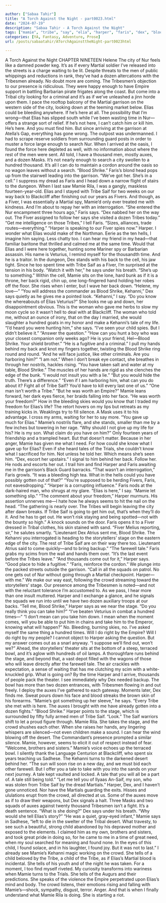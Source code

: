 ```yaml
---

author: ["Sabaa Tahir"]
title: "A Torch Against the Night - part0023.html"
date: "2024-07-19"
description: "Sabaa Tahir - A Torch Against the Night"
tags: ["mamie", "tribe", "say", "elia", "harper", "faris", "dex", "blood", "saif", "fiver", "time", "back", "tell", "would", "tale", "city", "martial", "dozen", "kehanni", "child", "stage", "tribesman", "come", "garrison", "find"]
categories: [YA, Fantasy, Adventure, Prose]
url: /posts/sabaatahir/ATorchAgainsttheNight-part0023html

---
```



A Torch Against the Night
CHAPTER NINETEEN
Helene
The city of Nur feels like a damned powder keg. It’s as if every Martial soldier I’ve released into the streets is a charge waiting to be lit.
Despite threats to the men of public whippings and reductions in rank, they’ve had a dozen altercations with the Tribesmen already. No doubt more are coming.
The Tribesmen’s objection to our presence is ridiculous. They were happy enough to have Empire support in battling Barbarian pirate frigates along the coast. But come into a Tribal city looking for a criminal and it’s as if we’ve unleashed a jinn horde upon them.
I pace the rooftop balcony of the Martial garrison on the western side of the city, looking down at the teeming market below. Elias could be bleeding anywhere.
If he’s here at all.
The possibility that I’m wrong—that Elias has slipped south while I’ve been wasting time in Nur—offers a strange sort of relief. If he’s not here, I can’t catch him or kill him.
He’s here. And you must find him.
But since arriving at the garrison at Atella’s Gap, everything has gone wrong. The outpost was undermanned. I had to scrape reserve soldiers from surrounding guard posts in order to muster a force large enough to search Nur. When I arrived at the oasis, I found the force here depleted as well, with no information about where the rest of the men were sent.
All told, I have a thousand men, mostly auxes, and a dozen Masks. It’s not nearly enough to search a city swollen to a hundred thousand. It’s all I can do to maintain a cordon around the oasis so no wagon leaves without a search.
“Blood Shrike.” Faris’s blond head pops up from the stairwell leading into the garrison. “We’ve got her. She’s in a cell.”
I suppress my dread as Faris and I head down a narrow flight of stairs to the dungeon. When I last saw Mamie Rila, I was a gangly, maskless fourteen-year-old. Elias and I stayed with Tribe Saif for two weeks on our way back to Blackcliff after finishing out our years as Fivers. And though, as a Fiver, I was essentially a Martial spy, Mamie’d only ever treated me with kindness.
And I’m about to repay her with an interrogation.
“She entered the Nur encampment three hours ago,” Faris says. “Dex nabbed her on the way out. The Fiver assigned to follow her says she visited a dozen Tribes today.”
“Get me intelligence on those Tribes,” I tell Faris. “Sizes, alliances, trade routes—everything.”
“Harper is speaking to our Fiver spies now.”
Harper. I wonder what Elias would make of the Northman. Eerie as the ten hells, I imagine him saying. Less chatty too. I can hear my friend in my head—that familiar baritone that thrilled and calmed me at the same time. Would that Elias and I were here together, hunting some Mariner spy or Barbarian assassin.
His name is Veturius, I remind myself for the thousandth time. And he is a traitor.
In the dungeon, Dex stands with his back to the cell, his jaw tight. Since he too spent time with Tribe Saif as a Fiver, I’m surprised at the tension in his body.
“Watch it with her,” he says under his breath. “She’s up to something.”
Within the cell, Mamie sits on the lone, hard bunk as if it is a throne, her back rigid, chin up, one long-fingered hand holding her robes off the floor. She rises when I enter, but I wave her back down.
“Helene, my love—”
“You will address the commander as Blood Shrike, Kehanni,” Dex says quietly as he gives me a pointed look.
“Kehanni,” I say. “Do you know the whereabouts of Elias Veturius?”
She looks me up and down, her disappointment obvious. This is the woman who gave me herbs to slow my moon cycle so it wasn’t hell to deal with at Blackcliff. The woman who told me, without an ounce of irony, that on the day I married, she would slaughter a hundred goats in my honor and make a Kehanni’s tale of my life.
“I’d heard you were hunting him,” she says. “I’ve seen your child spies. But I didn’t believe it.”
“Answer the question.”
“How can you hunt a boy who was your closest companion only weeks ago? He is your friend, Hel—Blood Shrike. Your shield brother.”
“He is a fugitive and a criminal.” I pull my hands behind my back and knot my fingers together, twisting the Blood Shrike ring round and round. “And he will face justice, like other criminals. Are you harboring him?”
“I am not.” When I don’t break eye contact, she breathes in through her nostrils, hackles rising. “You have taken salt and water at my table, Blood Shrike.” The muscles of her hands are rigid as she clenches the edge of the bunk. “I would not insult you with a lie.”
“But you would hide the truth. There’s a difference.”
“Even if I am harboring him, what can you do about it? Fight all of Tribe Saif? You’d have to kill every last one of us.”
“One man isn’t worth a Tribe.”
“But he was worth an Empire?” Mamie leans forward, her dark eyes fierce, her braids falling into her face. “He was worth your freedom?”
How in the bleeding skies would you know that I traded my freedom for Elias’s life?
The retort hovers on my lips but retreats as my training kicks in. Weaklings try to fill silence. A Mask uses it to his advantage. I cross my arms, waiting for her to say more.
“You gave up much for Elias.” Mamie’s nostrils flare, and she stands, smaller than me by a few inches but towering in her rage. “Why should I not give up my life for his? He is my son. What claim do you have on him?”
Only fourteen years of friendship and a trampled heart.
But that doesn’t matter. Because in her anger, Mamie has given me what I need.
For how could she know what I gave up for Elias? Even if she heard tales of the Trials, she couldn’t know what I sacrificed for him.
Not unless he told her.
Which means she’s seen him.
“Dex, escort her upstairs.” I signal to him behind her back. Follow her. He nods and escorts her out.
I trail him and find Harper and Faris awaiting me in the garrison’s Black Guard barracks.
“That wasn’t an interrogation,” Faris growls. “It was a bleeding high tea. What in the hells could you have possibly gotten out of that?”
“You’re supposed to be herding Fivers, Faris, not eavesdropping.”
“Harper is a corrupting influence.” Faris nods at the dark-haired man, who shrugs at my glare.
“Elias is here,” I say. “Mamie let something slip.”
“The comment about your freedom,” Harper murmurs. His assertion unnerves me—I hate how he always seems to hit the nail on the head.
“The gathering is nearly over. The Tribes will begin leaving the city after dawn breaks. If Tribe Saif is going to get him out, that’s when they’ll do it. And he has to get out. He won’t risk staying and being spotted—not with the bounty so high.”
A knock sounds on the door. Faris opens it to a Fiver dressed in Tribal clothes, his skin stained with sand.
“Fiver Melius reporting, sir,” he salutes smartly. “Lieutenant Dex Atrius sent me, Blood Shrike. The Kehanni you interrogated is heading to the storytellers’ stage on the eastern edge of the city. The rest of Tribe Saif are on their way there too. Lieutenant Atrius said to come quickly—and to bring backup.”
“The farewell tale.” Faris grabs my scims from the wall and hands them over. “It’s the last event before the Tribes leave.”
“And thousands come out for it,” Harper says. “Good place to hide a fugitive.”
“Faris, reinforce the cordon.” We plunge into the packed streets outside the garrison. “Call in all the squads on patrol. No one gets out of Nur without going through a Martial checkpoint. Harper—with me.”
We make our way east, following the crowd streaming toward the storytellers’ stage. Our presence among the Tribesmen is noted—and not with the reluctant tolerance I’m accustomed to. As we pass, I hear more than one insult muttered. Harper and I exchange a glance, and he signals the squads we run into until we have two dozen auxiliary troops at our backs.
“Tell me, Blood Shrike,” Harper says as we near the stage. “Do you really think you can take him?”
“I’ve beaten Veturius in combat a hundred times—”
“I don’t mean can you take him down. I mean when the moment comes, will you be able to put him in chains and take him to the Emperor, knowing what will happen?”
No. Bleeding, burning skies, no. I’ve asked myself the same thing a hundred times. Will I do right by the Empire? Will I do right by my people? I cannot object to Harper asking the question. But my answer comes out as a snarl anyway.
“I suppose we’ll find out, won’t we?”
Ahead, the storytellers’ theater sits at the bottom of a steep, terraced bowl, and it’s aglow with hundreds of oil lamps. A thoroughfare runs behind the stage, and beyond that, a vast depot filled with the wagons of those who will leave directly after the farewell tale.
The air crackles with expectation, a sense of waiting that has me clutching my scim with a white-knuckled grip. What is going on?
By the time Harper and I arrive, thousands of people pack the theater. I see immediately why Dex needed backup. The bowl has more than two dozen entrances, with Tribesmen flowing in and out freely. I deploy the auxes I’ve gathered to each gateway. Moments later, Dex finds me. Sweat pours down his face and blood streaks the brown skin of his forearms.
“Mamie’s got something up her sleeve,” he says. “Every Tribe she met with is here. The auxes I brought with me have already gotten into a dozen fights.”
“Blood Shrike.” Harper points to the stage, which is surrounded by fifty fully armed men of Tribe Saif. “Look.”
The Saif warriors shift to let a proud figure through. Mamie Rila. She takes the stage, and the crowd shushes each other. When she raises her hands, any lingering whispers are silenced—not even children make a sound. I can hear the wind blowing off the desert.
The Commandant’s presence prompted a similar silence. Mamie, however, seems to elicit it out of respect instead of fear.
“Welcome, brothers and sisters.” Mamie’s voice echoes up the terraced bowl. I silently thank the Language Centurion at Blackcliff, who spent six years teaching us Sadhese.
The Kehanni turns to the darkened desert behind her. “The sun will soon rise on a new day, and we must bid each other farewell. But I offer you a tale to take with you into the sands on your next journey. A tale kept vaulted and locked. A tale that you will all be a part of. A tale still being told.”
“Let me tell you of Ilyaas An-Saif, my son, who was stolen from Tribe Saif by the dread Martials.”
Harper, Dex, and I haven’t gone unnoticed. Nor have the Martials guarding the exits. Hisses and ululations erupt from the crowd, all directed at us. Some of the auxes move as if to draw their weapons, but Dex signals a halt. Three Masks and two squads of auxes against twenty thousand Tribesmen isn’t a fight. It’s a death sentence.
“What is she doing?” Dex says under his breath. “Why would she tell Elias’s story?”
“He was a quiet, gray-eyed infant,” Mamie says in Sadhese, “left to die in the swelter of the Tribal desert. What travesty, to see such a beautiful, strong child abandoned by his depraved mother and exposed to the elements. I claimed him as my own, brothers and sisters, and took great pride in doing so, for he came to me in a time of great need, when my soul searched for meaning and found none. In the eyes of this child, I found solace, and in his laughter, I found joy. But it was not to last.”
I already see Mamie’s Kehanni magic working on the crowd. She tells of a child beloved by the Tribe, a child of the Tribe, as if Elias’s Martial blood is incidental. She tells of his youth and of the night he was taken.
For a moment, I too find myself riveted. My curiosity transforms into wariness when Mamie turns to the Trials. She tells of the Augurs and their predictions. She speaks of the violence the Empire perpetrated upon Elias’s mind and body. The crowd listens, their emotions rising and falling with Mamie’s—shock, sympathy, disgust, terror.
Anger.
And that is when I finally understand what Mamie Rila is doing.
She is starting a riot.
